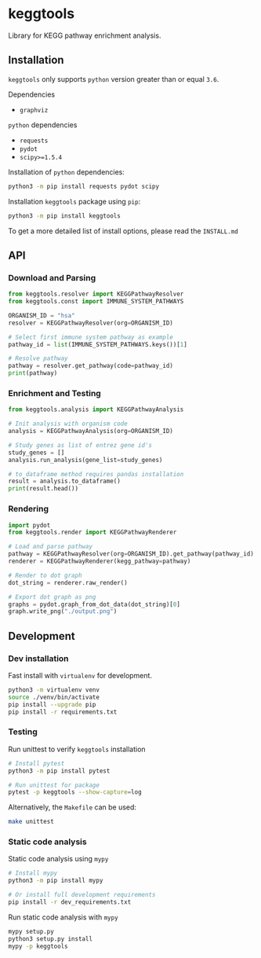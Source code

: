 # keggtools
Library for KEGG pathway enrichment analysis.

## Installation

`keggtools` only supports `python` version greater than or equal `3.6`.

Dependencies

* `graphviz`

`python` dependencies

* `requests`
* `pydot`
* `scipy>=1.5.4`

Installation of `python` dependencies:

```bash
python3 -m pip install requests pydot scipy
```


Installation `keggtools` package using `pip`:

```bash
python3 -m pip install keggtools
```

To get a more detailed list of install options, please read the `INSTALL.md`

## API

### Download and Parsing


```python
from keggtools.resolver import KEGGPathwayResolver
from keggtools.const import IMMUNE_SYSTEM_PATHWAYS

ORGANISM_ID = "hsa"
resolver = KEGGPathwayResolver(org=ORGANISM_ID)

# Select first immune system pathway as example
pathway_id = list(IMMUNE_SYSTEM_PATHWAYS.keys())[1]

# Resolve pathway
pathway = resolver.get_pathway(code=pathway_id)
print(pathway)
```


### Enrichment and Testing

```python
from keggtools.analysis import KEGGPathwayAnalysis

# Init analysis with organism code
analysis = KEGGPathwayAnalysis(org=ORGANISM_ID)

# Study genes as list of entrez gene id's
study_genes = []
analysis.run_analysis(gene_list=study_genes)

# to_dataframe method requires pandas installation
result = analysis.to_dataframe()
print(result.head())
```

### Rendering

```python
import pydot
from keggtools.render import KEGGPathwayRenderer

# Load and parse pathway
pathway = KEGGPathwayResolver(org=ORGANISM_ID).get_pathway(pathway_id)
renderer = KEGGPathwayRenderer(kegg_pathway=pathway)

# Render to dot graph
dot_string = renderer.raw_render()

# Export dot graph as png
graphs = pydot.graph_from_dot_data(dot_string)[0]
graph.write_png("./output.png")
```

## Development

### Dev installation

Fast install with `virtualenv` for development.

```bash
python3 -m virtualenv venv
source ./venv/bin/activate
pip install --upgrade pip
pip install -r requirements.txt
```

### Testing

Run unittest to verify `keggtools` installation

```bash
# Install pytest
python3 -m pip install pytest

# Run unittest for package
pytest -p keggtools --show-capture=log
```

Alternatively, the `Makefile` can be used:

```bash
make unittest
```

### Static code analysis

Static code analysis using `mypy`

```bash
# Install mypy
python3 -m pip install mypy

# Or install full development requirements
pip install -r dev_requirements.txt
```

Run static code analysis with `mypy`

```bash
mypy setup.py
python3 setup.py install
mypy -p keggtools
```


